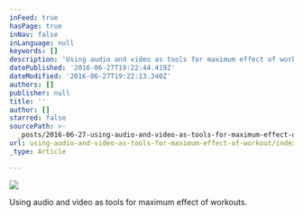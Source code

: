 ```yaml
---
inFeed: true
hasPage: true
inNav: false
inLanguage: null
keywords: []
description: 'Using audio and video as tools for maximum effect of workouts. '
datePublished: '2016-06-27T19:22:44.419Z'
dateModified: '2016-06-27T19:22:13.340Z'
authors: []
publisher: null
title: ''
author: []
starred: false
sourcePath: >-
  _posts/2016-06-27-using-audio-and-video-as-tools-for-maximum-effect-of-workout.md
url: using-audio-and-video-as-tools-for-maximum-effect-of-workout/index.html
_type: Article

---
```

![](https://the-grid-user-content.s3-us-west-2.amazonaws.com/8d978dd5-fcd1-44a9-9f0c-28027ab1ae4b.jpg)

Using audio and video as tools for maximum effect of workouts.